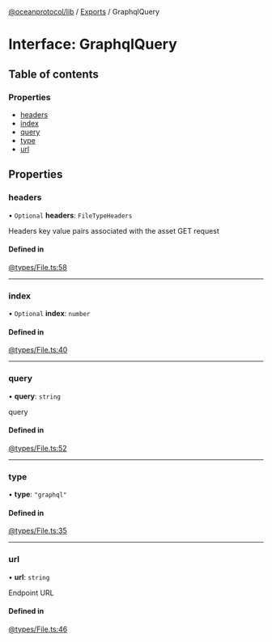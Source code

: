 [@oceanprotocol/lib](../README.md) / [Exports](../modules.md) / GraphqlQuery

# Interface: GraphqlQuery

## Table of contents

### Properties

- [headers](GraphqlQuery.md#headers)
- [index](GraphqlQuery.md#index)
- [query](GraphqlQuery.md#query)
- [type](GraphqlQuery.md#type)
- [url](GraphqlQuery.md#url)

## Properties

### headers

• `Optional` **headers**: `FileTypeHeaders`

Headers key value pairs associated with the asset GET request

#### Defined in

[@types/File.ts:58](https://github.com/oceanprotocol/ocean.js/blob/4f5a8cee/src/@types/File.ts#L58)

___

### index

• `Optional` **index**: `number`

#### Defined in

[@types/File.ts:40](https://github.com/oceanprotocol/ocean.js/blob/4f5a8cee/src/@types/File.ts#L40)

___

### query

• **query**: `string`

query

#### Defined in

[@types/File.ts:52](https://github.com/oceanprotocol/ocean.js/blob/4f5a8cee/src/@types/File.ts#L52)

___

### type

• **type**: ``"graphql"``

#### Defined in

[@types/File.ts:35](https://github.com/oceanprotocol/ocean.js/blob/4f5a8cee/src/@types/File.ts#L35)

___

### url

• **url**: `string`

Endpoint URL

#### Defined in

[@types/File.ts:46](https://github.com/oceanprotocol/ocean.js/blob/4f5a8cee/src/@types/File.ts#L46)
